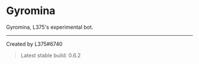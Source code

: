 # Gyromina

Gyromina, L375's experimental bot.

***

Created by L375#6740

> Latest stable build: 0.6.2
